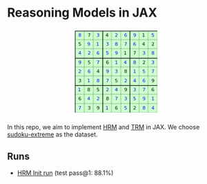 # Reasoning Models in JAX
<img src="sudoku_example.png" width="200px" style="display: block; margin-left: auto; margin-right: auto; margin-bottom: 20px; margin-top: 20px" />

In this repo, we aim to implement [HRM](https://arxiv.org/abs/2506.21734) and [TRM](https://arxiv.org/abs/2510.04871v1) in JAX. We choose [sudoku-extreme](https://huggingface.co/datasets/sapientinc/sudoku-extreme) as the dataset.

## Runs

- [HRM Init run](https://wandb.ai/evazhu-massachusetts-institute-of-technology/TRM/runs/lr5w1tti) (test pass@1: $88.1\%$)